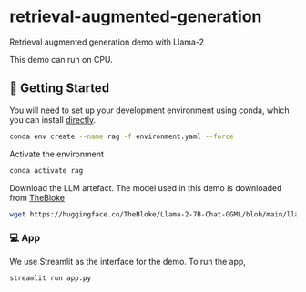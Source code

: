 # retrieval-augmented-generation
Retrieval augmented generation demo with Llama-2

This demo can run on CPU.


## 🔧 Getting Started

You will need to set up your development environment using conda, which you can install [directly](https://docs.conda.io/projects/conda/en/latest/user-guide/install/index.html).

```bash
conda env create --name rag -f environment.yaml --force
```

Activate the environment
```bash
conda activate rag
```

Download the LLM artefact. The model used in this demo is downloaded from [TheBloke](https://huggingface.co/TheBloke/Llama-2-7B-Chat-GGML/tree/main)
```bash
wget https://huggingface.co/TheBloke/Llama-2-7B-Chat-GGML/blob/main/llama-2-7b-chat.ggmlv3.q8_0.bin -P ./models/llama2-7b-chat-ggml
```

### 💻 App

We use Streamlit as the interface for the demo. To run the app,

```bash
streamlit run app.py
```
